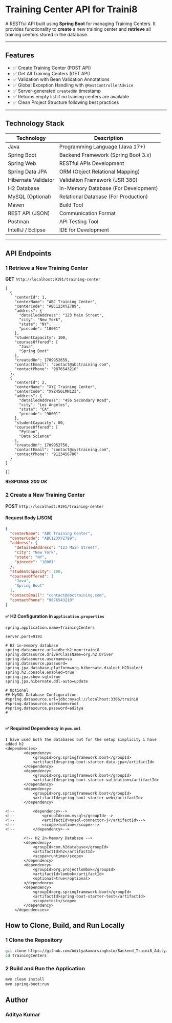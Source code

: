 # Training Center API for Traini8

A RESTful API built using **Spring Boot** for managing Training Centers. It provides functionality to **create** a new training center and **retrieve** all training centers stored in the database.

---

## Features

- ✅ Create Training Center (POST API)
- ✅ Get All Training Centers (GET API)
- ✅ Validation with Bean Validation Annotations
- ✅ Global Exception Handling with `@RestControllerAdvice`
- ✅ Server-generated `createdOn` timestamp
- ✅ Returns empty list if no training centers are available
- ✅ Clean Project Structure following best practices

---

## Technology Stack

| Technology         | Description                          |
|--------------------|--------------------------------------|
| Java               | Programming Language (Java 17+)      |
| Spring Boot        | Backend Framework (Spring Boot 3.x) |
| Spring Web         | RESTful APIs Development             |
| Spring Data JPA    | ORM (Object Relational Mapping)      |
| Hibernate Validator| Validation Framework (JSR 380)      |
| H2 Database        | In-Memory Database (For Development)|
| MySQL (Optional)   | Relational Database (For Production)|
| Maven              | Build Tool                          |
| REST API (JSON)    | Communication Format                 |
| Postman            | API Testing Tool                    |
| IntelliJ / Eclipse | IDE for Development                 |

---

## API Endpoints

### 1 Retrieve a New Training Center  
**GET** `http://localhost:9191/training-center`
```Example Success Response
[
  {
    "centerId": 1,
    "centerName": "ABC Training Center",
    "centerCode": "ABC123XYZ789",
    "address": {
      "detailedAddress": "123 Main Street",
      "city": "New York",
      "state": "NY",
      "pincode": "10001"
    },
    "studentCapacity": 100,
    "coursesOffered": [
      "Java",
      "Spring Boot"
    ],
    "createdOn": 1709952659,
    "contactEmail": "contact@abctraining.com",
    "contactPhone": "9876543210"
  },
  {
    "centerId": 2,
    "centerName": "XYZ Training Center",
    "centerCode": "XYZ456LMN123",
    "address": {
      "detailedAddress": "456 Secondary Road",
      "city": "Los Angeles",
      "state": "CA",
      "pincode": "90001"
    },
    "studentCapacity": 80,
    "coursesOffered": [
      "Python",
      "Data Science"
    ],
    "createdOn": 1709952750,
    "contactEmail": "contact@xyztraining.com",
    "contactPhone": "9123456780"
  }
]
```
```Example Empty Response
[]

```
**RESPONSE**
***200 OK***
### 2 Create a New Training Center  
**POST** `http://localhost:9191/training-center`

#### Request Body (JSON)
```json
{
  "centerName": "ABC Training Center",
  "centerCode": "ABC123XYZ789",
  "address": {
    "detailedAddress": "123 Main Street",
    "city": "New York",
    "state": "NY",
    "pincode": "10001"
  },
  "studentCapacity": 100,
  "coursesOffered": [
    "Java",
    "Spring Boot"
  ],
  "contactEmail": "contact@abctraining.com",
  "contactPhone": "9876543210"
}

```
#### ✅ H2 Configuration in `application.properties`

``` Properties
spring.application.name=TrainingCenters

server.port=9191

# H2 in-memory database
spring.datasource.url=jdbc:h2:mem:traini8
spring.datasource.driverClassName=org.h2.Driver
spring.datasource.username=sa
spring.datasource.password=
spring.jpa.database-platform=org.hibernate.dialect.H2Dialect
spring.h2.console.enabled=true
spring.jpa.show-sql=true
spring.jpa.hibernate.ddl-auto=update

# Optional
## MySQL Database Configuration
#spring.datasource.url=jdbc:mysql://localhost:3306/traini8
#spring.datasource.username=root
#spring.datasource.password=aditya
#


```
#### ✅ Required Dependency in `pom.xml`

``` Dependencies
I have used both the databases but for the setup simplicity i have added h2 
<dependencies>
		<dependency>
			<groupId>org.springframework.boot</groupId>
			<artifactId>spring-boot-starter-data-jpa</artifactId>
		</dependency>
		<dependency>
			<groupId>org.springframework.boot</groupId>
			<artifactId>spring-boot-starter-validation</artifactId>
		</dependency>
		<dependency>
			<groupId>org.springframework.boot</groupId>
			<artifactId>spring-boot-starter-web</artifactId>
		</dependency>

<!--		<dependency>-->
<!--			<groupId>com.mysql</groupId>-->
<!--			<artifactId>mysql-connector-j</artifactId>-->
<!--			<scope>runtime</scope>-->
<!--		</dependency>-->

		<!-- H2 In-Memory Database -->
		<dependency>
			<groupId>com.h2database</groupId>
			<artifactId>h2</artifactId>
			<scope>runtime</scope>
		</dependency>
		<dependency>
			<groupId>org.projectlombok</groupId>
			<artifactId>lombok</artifactId>
			<optional>true</optional>
		</dependency>
		<dependency>
			<groupId>org.springframework.boot</groupId>
			<artifactId>spring-boot-starter-test</artifactId>
			<scope>test</scope>
		</dependency>
	</dependencies>

```
## How to Clone, Build, and Run Locally

### 1 Clone the Repository
```bash
git clone https://github.com/Adityakumarsinghstm/Backend_Traini8_AdityaKumar/
cd TrainingCenters
```
### 2 Build and Run the Application
```bash
mvn clean install
mvn spring-boot:run
```
## Author
### Aditya Kumar


